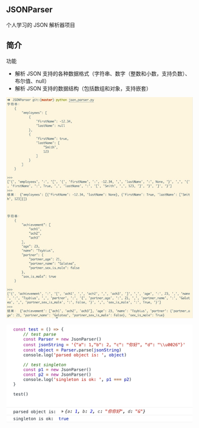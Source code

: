 ## JSONParser

个人学习的 JSON 解析器项目
## 简介

功能
- 解析 JSON 支持的各种数据格式（字符串、数字（整数和小数，支持负数）、布尔值、null）
- 解析 JSON 支持的数据结构（包括数组和对象，支持嵌套）

![py_json_parser](./screenshot/py_json_parser.jpg)

![js-json-parser](./screenshot/js-json-parser.png)

